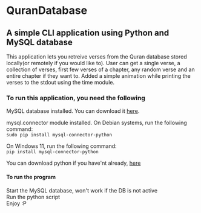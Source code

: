 # QuranDatabase

## A simple CLI application using Python and MySQL database

This application lets you retreive verses from the Quran database stored locally(or remotely if you would like to). User can get a single verse, a collection of verses, first few verses of a chapter, any random verse and an entire chapter if they want to.
Added a simple animation while printing the verses to the stdout using the time module.

### To run this application, you need the following

MySQL database installed. You can download it [here](https://www.mysql.com/downloads/).
    
mysql.connector module installed.
On Debian systems, run the following command:  
```sudo pip install mysql-connector-python```

On Windows 11, run the following command:  
```pip install mysql-connector-python```

You can download python if you have'nt already, [here](https://www.python.org/downloads/)

#### To run the program 

Start the MySQL database, won't work if the DB is not active  
Run the python script  
Enjoy :P